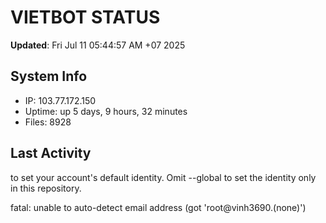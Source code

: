 # VIETBOT STATUS
**Updated**: Fri Jul 11 05:44:57 AM +07 2025

## System Info
- IP: 103.77.172.150
- Uptime: up 5 days, 9 hours, 32 minutes
- Files: 8928

## Last Activity

to set your account's default identity.
Omit --global to set the identity only in this repository.

fatal: unable to auto-detect email address (got 'root@vinh3690.(none)')
